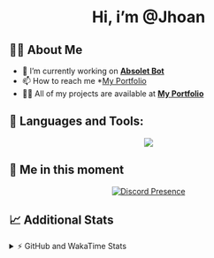 <h1 align="center">Hi, i’m @Jhoan</h1>

## 🙋‍♂️ About Me

- 🔭 I’m currently working on **[Absolet Bot](https://strider.cloud)**
- 📫 How to reach me *[My Portfolio](https://jhoan.me/contact)
- 👨‍💻 All of my projects are available at **[My Portfolio](https://jhoan.me)**

## 🚀 Languages and Tools:
<p align="center">
  <a href="https://skillicons.dev">
    <img src="https://skillicons.dev/icons?i=js,ts,html,css,bootstrap,nodejs,express,vscode,neovim,vim,atom,cloudflare,git,github,discord,bots,linux,mongodb,nginx,redis,wordpress,heroku&perline=11" />
  </a>
</p>
  
## 👤 Me in this moment
<p align="center">
    <a href="https://discord.com/users/612460795124776960" target="_blank" rel="nofollow">
        <img src="https://lanyard-profile-readme.vercel.app/api/612460795124776960?idleMessage=Probably%20coding%20Absolet..." alt="Discord Presence" align="center">
    </a>
</p>

## 📈 Additional Stats
<details>
    <summary>⚡ GitHub and WakaTime Stats</summary>
    <br/>

<!--START_SECTION:waka-->
![Code Time](http://img.shields.io/badge/Code%20Time-631%20hrs%205%20mins-blue)

**🐱 My GitHub Data** 

> 🏆 110 Contributions in the Year 2023
 > 
> 📦 175.4 kB Used in GitHub's Storage 
 > 
> 💼 Opted to Hire
 > 
> 📜 4 Public Repositories 
 > 
> 🔑 41 Private Repositories  
 > 
**I'm an Early 🐤** 

```text
🌞 Morning      100 commits       ██░░░░░░░░░░░░░░░░░░░░░░░   08.85 % 
🌆 Daytime      534 commits       ███████████░░░░░░░░░░░░░░   47.26 % 
🌃 Evening      444 commits       █████████░░░░░░░░░░░░░░░░   39.29 % 
🌙 Night         52 commits       █░░░░░░░░░░░░░░░░░░░░░░░░   04.60 % 

```
📅 **I'm Most Productive on Saturday** 

```text
Monday         169 commits       ███░░░░░░░░░░░░░░░░░░░░░░   14.96 % 
Tuesday        189 commits       ████░░░░░░░░░░░░░░░░░░░░░   16.73 % 
Wednesday      181 commits       ████░░░░░░░░░░░░░░░░░░░░░   16.02 % 
Thursday       126 commits       ██░░░░░░░░░░░░░░░░░░░░░░░   11.15 % 
Friday         164 commits       ███░░░░░░░░░░░░░░░░░░░░░░   14.51 % 
Saturday       195 commits       ████░░░░░░░░░░░░░░░░░░░░░   17.26 % 
Sunday         106 commits       ██░░░░░░░░░░░░░░░░░░░░░░░   09.38 % 

```


📊 **This Week I Spent My Time On** 

```text
⌚︎ Time Zone: America/Bogota

💬 Programming Languages: 
TypeScript               23 hrs 22 mins      ████████████████████░░░░░   83.23 % 
YAML                     3 hrs 9 mins        ██░░░░░░░░░░░░░░░░░░░░░░░   11.27 % 
JavaScript               41 mins             ░░░░░░░░░░░░░░░░░░░░░░░░░   02.48 % 
JSON                     23 mins             ░░░░░░░░░░░░░░░░░░░░░░░░░   01.37 % 
Markdown                 14 mins             ░░░░░░░░░░░░░░░░░░░░░░░░░   00.86 % 

🔥 Editors: 
VS Code                  28 hrs 5 mins       █████████████████████████   100.00 % 

🐱‍💻 Projects: 
smok                     25 hrs 8 mins       ██████████████████████░░░   89.50 % 
Absolet                  2 hrs 6 mins        ██░░░░░░░░░░░░░░░░░░░░░░░   07.52 % 
xd                       28 mins             ░░░░░░░░░░░░░░░░░░░░░░░░░   01.68 % 
bloom                    14 mins             ░░░░░░░░░░░░░░░░░░░░░░░░░   00.83 % 
nvim                     7 mins              ░░░░░░░░░░░░░░░░░░░░░░░░░   00.47 % 

💻 Operating System: 
Linux                    28 hrs 5 mins       █████████████████████████   100.00 % 

```

**I Mostly Code in JavaScript** 

```text
JavaScript               17 repos            ██████████████░░░░░░░░░░░   56.67 % 
TypeScript               7 repos             █████░░░░░░░░░░░░░░░░░░░░   23.33 % 
Java                     3 repos             ██░░░░░░░░░░░░░░░░░░░░░░░   10.00 % 
SCSS                     1 repo              ░░░░░░░░░░░░░░░░░░░░░░░░░   03.33 % 
CSS                      1 repo              ░░░░░░░░░░░░░░░░░░░░░░░░░   03.33 % 

```



 Last Updated on 22/02/2023 04:13:50 UTC
<!--END_SECTION:waka-->
</details>
